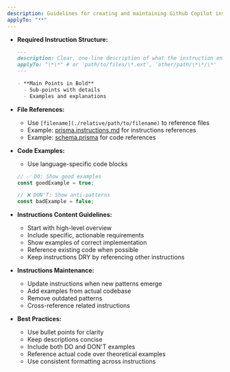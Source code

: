 ```yaml
---
description: Guidelines for creating and maintaining Github Copilot instructions to ensure consistency and effectiveness.
applyTo: "**"
---
```


- **Required Instruction Structure:**

  ```markdown
  ---
  description: Clear, one-line description of what the instruction enforces
  applyTo: "\*\*" # or 'path/to/files/\*.ext', 'other/path/\*\*/\*'
  ---

  - **Main Points in Bold**
    - Sub-points with details
    - Examples and explanations
  ```

- **File References:**

  - Use `[filename](./relative/path/to/filename)` to reference files
  - Example: [prisma.instructions.md](./prisma.instructions.md) for instructions references
  - Example: [schema.prisma](../../prisma/schema.prisma) for code references

- **Code Examples:**

  - Use language-specific code blocks

  ```typescript
  // ✅ DO: Show good examples
  const goodExample = true;

  // ❌ DON'T: Show anti-patterns
  const badExample = false;
  ```

- **Instructions Content Guidelines:**

  - Start with high-level overview
  - Include specific, actionable requirements
  - Show examples of correct implementation
  - Reference existing code when possible
  - Keep instructions DRY by referencing other instructions

- **Instructions Maintenance:**

  - Update instructions when new patterns emerge
  - Add examples from actual codebase
  - Remove outdated patterns
  - Cross-reference related instructions

- **Best Practices:**
  - Use bullet points for clarity
  - Keep descriptions concise
  - Include both DO and DON'T examples
  - Reference actual code over theoretical examples
  - Use consistent formatting across instructions
